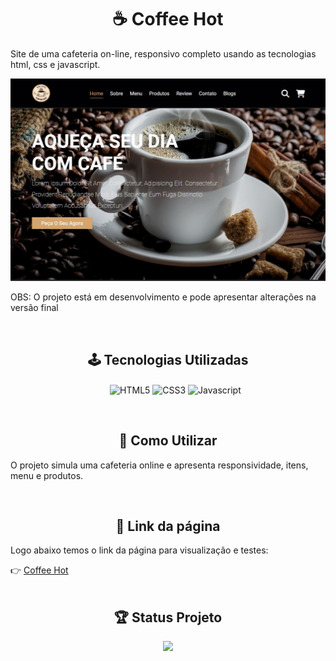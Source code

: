 <h1 align="center">☕ Coffee Hot</h1>
<p>Site de uma cafeteria on-line, responsivo completo usando as tecnologias html, css e javascript.</p>

<p align="center">
 <img src="./images/projeto.jpg"/>
</p>

<p>OBS: O projeto está em desenvolvimento e pode apresentar alterações na versão final</p>

<div align="center" valign="top"><br>
 <h2>🕹️ Tecnologias Utilizadas</h2>
    <ul align="center">
        <img align="center" alt="HTML5" height="30" width="40" src="https://cdn.jsdelivr.net/gh/devicons/devicon/icons/html5/html5-plain-wordmark.svg">
        <img align="center" alt="CSS3" height="30" width="40" src="https://cdn.jsdelivr.net/gh/devicons/devicon/icons/css3/css3-plain-wordmark.svg">
        <img align="center" alt="Javascript" height="30" width="40" src="https://cdn.jsdelivr.net/gh/devicons/devicon/icons/javascript/javascript-plain.svg">
    </ul><br>
</div>

<h2 align="center">🤔 Como Utilizar</h2>
 <p>O projeto simula uma cafeteria online e apresenta responsividade, itens, menu e produtos.</p><br>
<!-- <img align="center" src="./src/img/page.gif" alt="Gif sistema" title="Gif sistema"><p><i>Gif - funcionalidades do sistema</i></p> -->

<h2 align="center">🔗 Link da página</h2>
<p>Logo abaixo temos o link da página para visualização e testes:</p>
👉 <a href="https://oseiasweb.github.io/coffee-hot/" target="_blank">Coffee Hot</a><br><br>

<h2 align="center">🏆 Status Projeto</h2>
<p align="center">
 <img src="pages/images/desenvolvimento.webp"/>
</p>